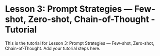 # Lesson 3: Prompt Strategies — Few-shot, Zero-shot, Chain-of-Thought - Tutorial

This is the tutorial for Lesson 3: Prompt Strategies — Few-shot, Zero-shot, Chain-of-Thought. Add your tutorial steps here.
